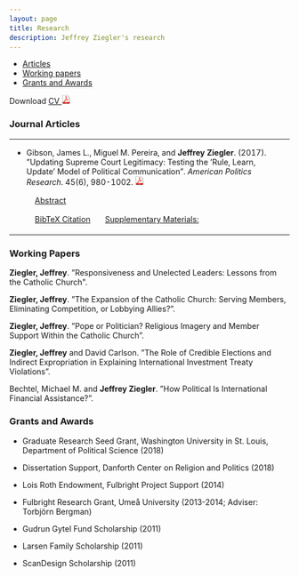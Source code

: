 ```yaml
---
layout: page
title: Research
description: Jeffrey Ziegler's research
---
```


<div class="navbar">
    <div class="navbar-inner">
        <ul class="nav">
            <li><a href="#articles">Articles</a></li>
            <li><a href="#workingPapers">Working papers</a></li>
            <li><a href="#grants">Grants and Awards</a></li>
        </ul>
    </div>
</div>
            
Download <a href="https://drive.google.com/open?id=1tBMW3yqCl2WfRwRRfyTYkDypJOkOb961">	CV <img src="icons16/pdf-icon.png" alt="hi" class="inline"/>
</a><br/>

### <a name="articles"></a>Journal Articles

<table align="center">
<tr>
<td align="left" valign="center" width="75%">
			<ul>
			<li> Gibson, James L., Miguel M. Pereira, and <b>Jeffrey Ziegler</b>. (2017). ”Updating Supreme Court Legitimacy: Testing the ’Rule, Learn, Update’ Model of Political Communication”. <i>American Politics Research</i>. 45(6), 980-1002. <a href="https://drive.google.com/file/d/1YHqTlVkxxMtOSetTqnR4V8dhUR-LXqXT/view" target="_blank"> <img src="icons16/pdf-icon.png" alt="hi" class="inline"/>
</a><br>

&nbsp; &nbsp; <a onclick ="javascript:ShowHide('GibsonPereiraZiegler2017')" href="javascript:;" >Abstract</a> &nbsp; &nbsp;
<span style="font-size: 12pt;">
<div class="mid" id="GibsonPereiraZiegler2017" style="DISPLAY: none" >
Test
</div>
</span>
&nbsp; &nbsp; <a onclick ="javascript:ShowHide('bibGibsonPereiraZiegler2017')" href="javascript:;" >BibTeX Citation</a> &nbsp; &nbsp;
<span style="font-size: 12pt;">
<div class="mid" id="bibGibsonPereiraZiegler2017" style="DISPLAY: none" >
<pre>
@article{bibGibsonPereiraZiegler2017,
  title={Updating Supreme Court Legitimacy: Testing the “Rule, Learn, Update” Model of Political Communication},
  author={Gibson, James L. and Pereira, Miguel M. and Ziegler, Jeffrey},
  journal={American Politics Research},
  volume={45},
  number={6},
  pages={980--1002},
  year={2017},
}
</pre>
</div> 
</span> &nbsp; <a href="https://drive.google.com/file/d/1OrwLIBFuznTYT0aKuaF_1aXoW58N0UUM/view" target="_blank">Supplementary Materials:</a>    
	</li></ul></td>
	</tr>
</table>

### <a name="workingPapers"></a>Working Papers

**Ziegler, Jeffrey**. ”Responsiveness and Unelected Leaders: Lessons from the Catholic Church".

**Ziegler, Jeffrey**. ”The Expansion of the Catholic Church: Serving Members, Eliminating Competition, or Lobbying Allies?”.

**Ziegler, Jeffrey**. ”Pope or Politician? Religious Imagery and Member Support Within the Catholic Church”.

**Ziegler, Jeffrey** and David Carlson. ”The Role of Credible Elections and Indirect Expropriation in Explaining International Investment Treaty Violations”.

Bechtel, Michael M. and **Jeffrey Ziegler**. ”How Political Is International Financial Assistance?”.

### <a name="articles"></a>Grants and Awards

- Graduate Research Seed Grant, Washington University in St. Louis, Department of Political Science (2018)

- Dissertation Support, Danforth Center on Religion and Politics (2018)

- Lois Roth Endowment, Fulbright Project Support (2014)

- Fulbright Research Grant, Umeå University (2013-2014; Adviser: Torbjörn Bergman)

- Gudrun Gytel Fund Scholarship (2011)

- Larsen Family Scholarship (2011)

- ScanDesign Scholarship (2011)

